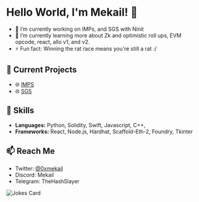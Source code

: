 # Hello World, I'm Mekail! 👋


- 🔭 I’m currently working on IMPs, and SGS with Ninit 
- 🌱 I’m currently learning more about Zk and optimistic roll ups, EVM opcode, react, allo v1, and v2.
- ⚡ Fun fact: Winning the rat race means you're still a rat :/

## 🔭 Current Projects
- 🌐 [IMPS](https://github.com/Novus-Initium/IMPs)
- 🌐 [SGS](https://github.com/Novus-Initium/scaffold-grants)

## 🌟 Skills
- **Languages:** Python, Solidity, Swift, Javascript, C++, 
- **Frameworks:** React, Node.js, Hardhat, Scaffold-Eth-2, Foundry, Tkinter

## 📫 Reach Me
- Twitter: [@0xmekail](https://twitter.com/0xmekail)
- Discord: Mekail
- Telegram: TheHashSlayer

![Jokes Card](https://readme-jokes.vercel.app/api)


